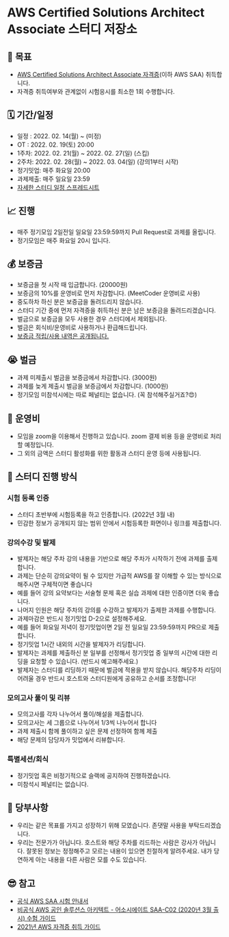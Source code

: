 # AWS Certified Solutions Architect Associate 스터디 저장소

## 📝 목표
- [AWS Certified Solutions Architect Associate 자격증](https://aws.amazon.com/ko/certification/certified-solutions-architect-associate/)(이하 AWS SAA) 취득합니다.
- 자격증 취득여부와 관계없이 시험응시를 최소한 1회 수행합니다.

## 🗓 기간/일정
- 일정 : 2022. 02. 14(월) ~ (미정)
- OT : 2022. 02. 19(토) 20:00
- 1주차: 2022. 02. 21(월) ~ 2022. 02. 27(일) (스킵)
- 2주차: 2022. 02. 28(월) ~ 2022. 03. 04(일) (강의1부터 시작)
- 정기밋업: 매주 화요일 20:00
- 과제제출: 매주 일요일 23:59
- [자세한 스터디 일정 스프레드시트](https://docs.google.com/spreadsheets/d/1pa6ZBTiX5rF3yu7xVZ_nFffUFRJgk7jWbCozr3dP3nI/edit?usp=sharing)

## 📈 진행
- 매주 정기모임 2일전일 일요일 23:59:59까지 Pull Request로 과제를 올립니다.
- 정기모임은 매주 화요일 20시 입니다.

## 💰 보증금
- 보증금을 첫 시작 때 입금합니다. (20000원)
- 보증금의 10%를 운영비로 먼저 차감합니다. (MeetCoder 운영비로 사용)
- 중도하차 하신 분은 보증금을 돌려드리지 않습니다.
- 스터디 기간 중에 먼저 자격증을 취득하신 분은 남은 보증금을 돌려드리겠습니다.
- 벌금으로 보증금을 모두 사용한 경우 스터디에서 제외됩니다.
- 벌금은 회식비/운영비로 사용하거나 환급해드립니다.
- [보증금 적립/사용 내역은 공개됩니다.](https://docs.google.com/spreadsheets/d/1pa6ZBTiX5rF3yu7xVZ_nFffUFRJgk7jWbCozr3dP3nI/edit?usp=sharing)

## 😭 벌금
- 과제 미제출시 벌금을 보증금에서 차감합니다. (3000원)
- 과제를 늦게 제출시 벌금을 보증금에서 차감합니다. (1000원)
- 정기모임 미참석시에는 따로 페널티는 없습니다. (꼭 참석해주실거죠?😍)

## 🚚 운영비
- 모임을 zoom을 이용해서 진행하고 있습니다. zoom 결제 비용 등을 운영비로 처리할 예정입니다.
- 그 외의 금액은 스터디 활성화를 위한 활동과 스터디 운영 등에 사용됩니다.

## 📔 스터디 진행 방식
### 시험 등록 인증
- 스터디 초반부에 시험등록을 하고 인증합니다. (2022년 3월 내)
- 민감한 정보가 공개되지 않는 범위 안에서 시험등록한 화면이나 링크를 제출합니다.
### 강의수강 및 발제
- 발제자는 해당 주차 강의 내용을 기반으로 해당 주차가 시작하기 전에 과제를 출제합니다.
- 과제는 단순히 강의요약이 될 수 있지만 가급적 AWS를 잘 이해할 수 있는 방식으로 해주시면 구체적이면 좋습니다
- 예를 들어 강의 요약보다는 서술형 문제 혹은 실습 과제에 대한 인증이면 더욱 좋습니다.
- 나머지 인원은 해당 주차의 강의를 수강하고 발제자가 출제한 과제를 수행합니다.
- 과제마감은 반드시 정기밋업 D-2으로 설정해주세요.
- 예를 들어 화요일 저녁이 정기밋업이면 2일 전 일요일 23:59:59까지 PR으로 제출합니다.
- 정기밋업 1시간 내외의 시간을 발제자가 리딩합니다.
- 발제자는 과제를 제출하신 분 일부를 선정해서 정기밋업 중 일부의 시간에 대한 리딩을 요청할 수 있습니다. (반드시 예고해주세요.)
- 발제자는 스터디를 리딩하기 때문에 벌금에 적용을 받지 않습니다. 해당주차 리딩이 어려울 경우 반드시 호스트와 스터디원에게 공유하고 순서를 조정합니다!
### 모의고사 풀이 및 리뷰
- 모의고사를 각자 나누어서 풀이/해설을 제출합니다.
- 모의고사는 세 그룹으로 나누어서 1/3씩 나누어서 합니다
- 과제 제출시 함께 풀이하고 싶은 문제 선정하여 함께 제출
- 해당 문제의 담당자가 밋업에서 리뷰합니다.
### 특별세션/회식
- 정기밋업 혹은 비정기적으로 슬랙에 공지하여 진행하겠습니다.
- 미참석시 페널티는 없습니다.

## 🙏 당부사항
- 우리는 같은 목표를 가지고 성장하기 위해 모였습니다. 존댓말 사용을 부탁드리겠습니다.
- 우리는 전문가가 아닙니다. 호스트와 해당 주차를 리드하는 사람은 강사가 아닙니다. 잘못된 정보는 정정해주고 모르는 내용이 있으면 친절하게 알려주세요. 내가 당연하게 아는 내용을 다른 사람은 모를 수도 있습니다.

## 😎 참고
- [공식 AWS SAA 시험 안내서](https://d1.awsstatic.com/ko_KR/training-and-certification/docs-sa-assoc/AWS-Certified-Solutions-Architect-Associate_Exam-Guide.pdf)
- [비공식 AWS 공인 솔루션스 아키텍트 - 어소시에이트 SAA-C02 (2020년 3월 출시) 수험 가이드](https://github.com/serithemage/AWSCertifiedSolutionsArchitectUnofficialStudyGuide)
- [2021년 AWS 자격증 취득 가이드](https://docs.google.com/presentation/d/1tsnHz01Qkd9tSRASv03PL3jqTP095DgvYLO0H2PwDnU/edit?usp=sharing)